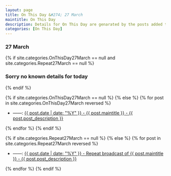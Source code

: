```yaml
---
layout: page
title: On This Day &#274; 27 March
maintitle: On This Day
description: Details for On This Day are genarated by the posts added to the website so the content is subject to changes/updates over time.
categories: [On This Day]
---
```


<h3>27 March</h3>

{% if site.categories.OnThisDay27March == null and site.categories.Repeat27March == null %}
  <h3>Sorry no known details for today</h3>
{% endif %}

{% if site.categories.OnThisDay27March == null %}
{% else %}
{% for post in site.categories.OnThisDay27March reversed %}
<ul>
<li> ——: <a href="{{ post.url }}">{{ post.date | date: "%Y" }} - {{ post.maintitle }} - {{ post.post_description }}</a></li>
</ul>
{% endfor %}
{% endif %}

{% if site.categories.Repeat27March == null %}
{% else %}
{% for post in site.categories.Repeat27March reversed %}
<ul>
<li> ——: <a href="{{ post.url }}">{{ post.date | date: "%Y" }} - Repeat broadcast of {{ post.maintitle }} - {{ post.post_description }}</a></li>
</ul>
{% endfor %}
{% endif %}


